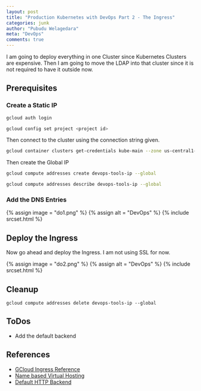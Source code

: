 ```yaml
---
layout: post
title: "Production Kubernetes with DevOps Part 2 - The Ingress"
categories: junk
author: "Pubudu Welagedara"
meta: "DevOps"
comments: true
---
```


I am going to deploy everything in one Cluster since Kubernetes Clusters are expensive. Then I am going to move the LDAP into that cluster since it is not required to have it outside now.

## Prerequisites

### Create a Static IP

```bash
gcloud auth login 

gcloud config set project <project id>
```

Then connect to the cluster using the connection string given.
```bash
gcloud container clusters get-credentials kube-main --zone us-central1-a --project kubefire-209619
```

Then create the Global IP
```bash
gcloud compute addresses create devops-tools-ip --global

gcloud compute addresses describe devops-tools-ip --global
```

### Add the DNS Entries

{% assign image = "do1.png" %}
{% assign alt = "DevOps" %}
{% include srcset.html %}

## Deploy the Ingress

Now go ahead and deploy the Ingress. I am not using SSL for now.

{% assign image = "do2.png" %}
{% assign alt = "DevOps" %}
{% include srcset.html %}

## Cleanup

```
gcloud compute addresses delete devops-tools-ip --global
```

## ToDos
 - Add the default backend

## References
 - [GCloud Ingress Reference](https://cloud.google.com/kubernetes-engine/docs/tutorials/configuring-domain-name-static-ip) 
 - [Name based Virtual Hosting](https://kubernetes.io/docs/concepts/services-networking/ingress/#name-based-virtual-hosting) 
 - [Default HTTP Backend](https://github.com/smpio/kube-default-http-backend) 


